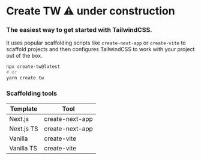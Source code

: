 # Create TW ⚠️ under construction

### The easiest way to get started with TailwindCSS.

It uses popular scaffolding scripts like `create-next-app` or `create-vite` to scaffold projects and then configures TailwindCSS to work with your project out of the box.

```bash
npx create-tw@latest
# or
yarn create tw
```

### Scaffolding tools
| Template   | Tool            |
|------------|-----------------|
| Next.js    | create-next-app |
| Next.js TS | create-next-app |
| Vanilla    | create-vite     |
| Vanilla TS | create-vite     |

